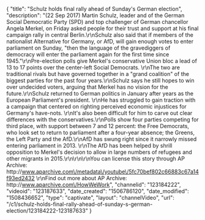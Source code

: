 {
    "title": "Schulz holds final rally ahead of Sunday's German election",
    "description": "(22 Sep 2017) Martin Schulz, leader and of the German Social Democratic Party (SPD) and top challenger of German chancellor Angela Merkel, on Friday asked people for their trust and support at his final campaign rally in central Berlin.\r\nSchulz also said that if members of the nationalist Alternative for Germany, or AfD, will gain enough votes to enter parliament on Sunday, \"then the language of the gravediggers of democracy will enter the parliament again for the first time since 1945.\"\r\nPre-election polls give Merkel's conservative Union bloc a lead of 13 to 17 points over the center-left Social Democrats. \r\nThe two are traditional rivals but have governed together in a \"grand coalition\" of the biggest parties for the past four years.\r\nSchulz says he still hopes to win over undecided voters, arguing that Merkel has no vision for the future.\r\nSchulz returned to German politics in January after years as the European Parliament's president. \r\nHe has struggled to gain traction with a campaign that centered on righting perceived economic injustices for Germany's have-nots. \r\nIt's also been difficult for him to carve out clear differences with the conservatives.\r\nPolls show four parties competing for third place, with support between 7 and 12 percent: the Free Democrats, who look set to return to parliament after a four-year absence; the Greens, the Left Party and the AfD.\r\nAfD has swung right since it narrowly missed entering parliament in 2013. \r\nThe AfD has been helped by shrill opposition to Merkel's decision to allow in large numbers of refugees and other migrants in 2015.\r\n\r\n\r\nYou can license this story through AP Archive: http:\/\/www.aparchive.com\/metadata\/youtube\/5fc70bef802c66883c67a14f93ed2432 \r\nFind out more about AP Archive: http:\/\/www.aparchive.com\/HowWeWork",
    "channelid": "123184222",
    "videoid": "123187633",
    "date_created": "1506786120",
    "date_modified": "1508436652",
    "type": "captivate",
    "layout": "channelVideo",
    "url": "\/c1\/schulz-holds-final-rally-ahead-of-sunday-s-german-election\/123184222-123187633"
}
